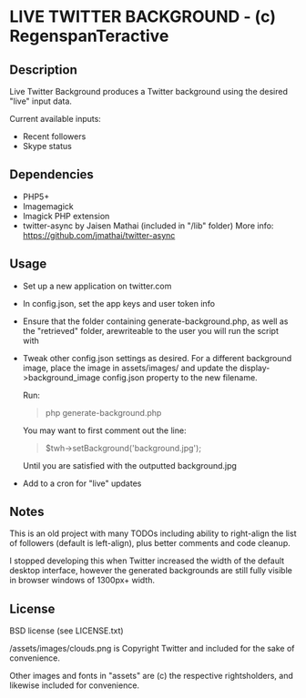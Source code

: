 LIVE TWITTER BACKGROUND - (c) RegenspanTeractive
===========================================================

Description
-----------

Live Twitter Background produces a Twitter background using
the desired "live" input data.

Current available inputs:

* Recent followers
* Skype status

Dependencies
------------

* PHP5+
* Imagemagick
* Imagick PHP extension
* twitter-async by Jaisen Mathai (included in "/lib" folder)
    More info: https://github.com/jmathai/twitter-async

Usage
-----

* Set up a new application on twitter.com
* In config.json, set the app keys and user token info
* Ensure that the folder containing generate-background.php,
    as well as the "retrieved" folder, arewriteable to the
    user you will run the script with
* Tweak other config.json settings as desired.
    For a different background image, place the image
    in assets/images/ and update the display->background_image
    config.json property to the new filename.

    Run:
    > php generate-background.php

    You may want to first comment out the line:
    > $twh->setBackground('background.jpg');

    Until you are satisfied with the outputted background.jpg

* Add to a cron for "live" updates


Notes
-----

This is an old project with many TODOs including ability
to right-align the list of followers (default is left-align),
plus better comments and code cleanup.

I stopped developing this when Twitter increased the width
of the default desktop interface, however the generated
backgrounds are still fully visible in browser windows of 
1300px+ width.

License
-------

BSD license (see LICENSE.txt)

/assets/images/clouds.png is Copyright Twitter and included
for the sake of convenience.

Other images and fonts in "assets" are (c) the respective
rightsholders, and likewise included for convenience.

